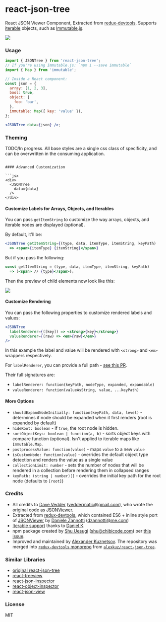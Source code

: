 # react-json-tree

React JSON Viewer Component, Extracted from [redux-devtools](https://github.com/reduxjs/redux-devtools). Supports [iterable](https://developer.mozilla.org/en-US/docs/Web/JavaScript/Reference/Iteration_protocols#iterable) objects, such as [Immutable.js](https://facebook.github.io/immutable-js/).

![](https://img.shields.io/npm/v/react-json-tree.svg)

### Usage

```jsx
import { JSONTree } from 'react-json-tree';
// If you're using Immutable.js: `npm i --save immutable`
import { Map } from 'immutable';

// Inside a React component:
const json = {
  array: [1, 2, 3],
  bool: true,
  object: {
    foo: 'bar',
  },
  immutable: Map({ key: 'value' }),
};

<JSONTree data={json} />;
```

### Theming

TODO/In progress. All base styles are a single css class of specificity, and can be overwritten in the consuming application.

```

#### Advanced Customization

```jsx
<div>
  <JSONTree
    data={data}
  />
</div>
```

#### Customize Labels for Arrays, Objects, and Iterables

You can pass `getItemString` to customize the way arrays, objects, and iterable nodes are displayed (optional).

By default, it'll be:

```jsx
<JSONTree getItemString={(type, data, itemType, itemString, keyPath)
  => <span>{itemType} {itemString}</span>}
```

But if you pass the following:

```jsx
const getItemString = (type, data, itemType, itemString, keyPath)
  => (<span> // {type}</span>);
```

Then the preview of child elements now look like this:

![](http://cl.ly/image/1J1a0b0T0K3c/screenshot%202015-10-07%20at%203.44.31%20PM.png)

#### Customize Rendering

You can pass the following properties to customize rendered labels and values:

```jsx
<JSONTree
  labelRenderer={([key]) => <strong>{key}</strong>}
  valueRenderer={(raw) => <em>{raw}</em>}
/>
```

In this example the label and value will be rendered with `<strong>` and `<em>` wrappers respectively.

For `labelRenderer`, you can provide a full path - [see this PR](https://github.com/chibicode/react-json-tree/pull/32).

Their full signatures are:

- `labelRenderer: function(keyPath, nodeType, expanded, expandable)`
- `valueRenderer: function(valueAsString, value, ...keyPath)`

#### More Options

- `shouldExpandNodeInitially: function(keyPath, data, level)` - determines if node should be expanded when it first renders (root is expanded by default)
- `hideRoot: boolean` - if `true`, the root node is hidden.
- `sortObjectKeys: boolean | function(a, b)` - sorts object keys with compare function (optional). Isn't applied to iterable maps like `Immutable.Map`.
- `postprocessValue: function(value)` - maps `value` to a new `value`
- `isCustomNode: function(value)` - overrides the default object type detection and renders the value as a single value
- `collectionLimit: number` - sets the number of nodes that will be rendered in a collection before rendering them in collapsed ranges
- `keyPath: (string | number)[]` - overrides the initial key path for the root node (defaults to `[root]`)

### Credits

- All credits to [Dave Vedder](http://www.eskimospy.com/) ([veddermatic@gmail.com](mailto:veddermatic@gmail.com)), who wrote the original code as [JSONViewer](https://bitbucket.org/davevedder/react-json-viewer/).
- Extracted from [redux-devtools](https://github.com/gaearon/redux-devtools), which contained ES6 + inline style port of [JSONViewer](https://bitbucket.org/davevedder/react-json-viewer/) by [Daniele Zannotti](http://www.github.com/dzannotti) ([dzannotti@me.com](mailto:dzannotti@me.com))
- [Iterable support](https://github.com/gaearon/redux-devtools/pull/79) thanks to [Daniel K](https://github.com/FredyC).
- npm package created by [Shu Uesugi](http://github.com/chibicode) ([shu@chibicode.com](mailto:shu@chibicode.com)) per [this issue](https://github.com/gaearon/redux-devtools/issues/85).
- Improved and maintained by [Alexander Kuznetsov](https://github.com/alexkuz). The repository was merged into [`redux-devtools` monorepo](https://github.com/reduxjs/redux-devtools) from [`alexkuz/react-json-tree`](https://github.com/alexkuz/react-json-tree).

### Similar Libraries
- [original react-json-tree](https://github.com/reduxjs/redux-devtools/tree/main/packages/react-json-tree)
- [react-treeview](https://github.com/chenglou/react-treeview)
- [react-json-inspector](https://github.com/Lapple/react-json-inspector)
- [react-object-inspector](https://github.com/xyc/react-object-inspector)
- [react-json-view](https://github.com/mac-s-g/react-json-view)

### License

MIT
